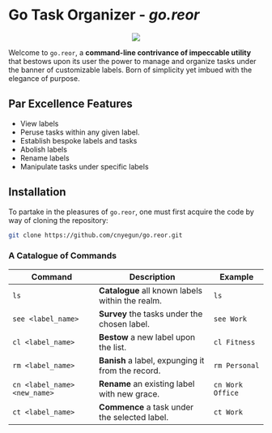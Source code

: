 # Go Task Organizer - *go.reor*

<p align="center">
  <img src="https://upload.wikimedia.org/wikipedia/commons/thumb/5/55/Jan_Vermeer_van_Delft_019.jpg/270px-Jan_Vermeer_van_Delft_019.jpg" />
</p>

Welcome to `go.reor`, a **command-line contrivance of impeccable utility** that bestows upon its user the power to manage and organize tasks under the banner of customizable labels. Born of simplicity yet imbued with the elegance of purpose.

## Par Excellence Features

- View labels
- Peruse tasks within any given label.
- Establish bespoke labels and tasks
- Abolish labels
- Rename labels
- Manipulate tasks under specific labels

## Installation

To partake in the pleasures of `go.reor`, one must first acquire the code by way of cloning the repository:

```bash
git clone https://github.com/cnyegun/go.reor.git
```

### A Catalogue of Commands

| Command                        | Description                                         | Example                    |
|--------------------------------|-----------------------------------------------------|----------------------------|
| `ls`                           | **Catalogue** all known labels within the realm.    | `ls`                       |
| `see <label_name>`             | **Survey** the tasks under the chosen label.        | `see Work`                 |
| `cl <label_name>`              | **Bestow** a new label upon the list.               | `cl Fitness`               |
| `rm <label_name>`              | **Banish** a label, expunging it from the record.   | `rm Personal`              |
| `cn <label_name> <new_name>`   | **Rename** an existing label with new grace.        | `cn Work Office`           |
| `ct <label_name>`              | **Commence** a task under the selected label.       | `ct Work`                  |
